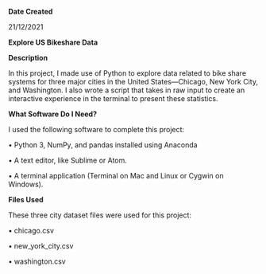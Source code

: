 **Date Created**

21/12/2021


**Explore US Bikeshare Data**

**Description**

In this project, I made use of Python to explore data related to bike share systems for three major cities in the United States—Chicago, New York City, and Washington. I also wrote a script that takes in raw input to create an interactive experience in the terminal to present these statistics.

**What Software Do I Need?**

I used the following software to complete this project:

•	Python 3, NumPy, and pandas installed using Anaconda

•	A text editor, like Sublime or Atom.

•	A terminal application (Terminal on Mac and Linux or Cygwin on Windows).


**Files Used**

These three city dataset files were used for this project:

•	chicago.csv

•	new_york_city.csv

•	washington.csv
